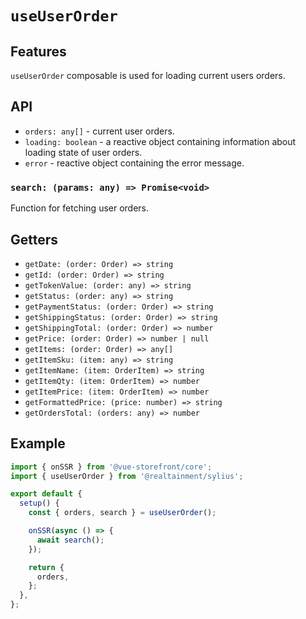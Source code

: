 # `useUserOrder`

## Features

`useUserOrder` composable is used for loading current users orders.

## API

- `orders: any[]` - current user orders.
- `loading: boolean` - a reactive object containing information about loading state of user orders.
- `error` - reactive object containing the error message.

### `search: (params: any) => Promise<void>`

Function for fetching user orders.

## Getters

- `getDate: (order: Order) => string`
- `getId: (order: Order) => string`
- `getTokenValue: (order: any) => string`
- `getStatus: (order: any) => string`
- `getPaymentStatus: (order: Order) => string`
- `getShippingStatus: (order: Order) => string`
- `getShippingTotal: (order: Order) => number`
- `getPrice: (order: Order) => number | null`
- `getItems: (order: Order) => any[]`
- `getItemSku: (item: any) => string`
- `getItemName: (item: OrderItem) => string `
- `getItemQty: (item: OrderItem) => number `
- `getItemPrice: (item: OrderItem) => number`
- `getFormattedPrice: (price: number) => string`
- `getOrdersTotal: (orders: any) => number`

## Example

```js
import { onSSR } from '@vue-storefront/core';
import { useUserOrder } from '@realtainment/sylius';

export default {
  setup() {
    const { orders, search } = useUserOrder();

    onSSR(async () => {
      await search();
    });

    return {
      orders,
    };
  },
};
```
